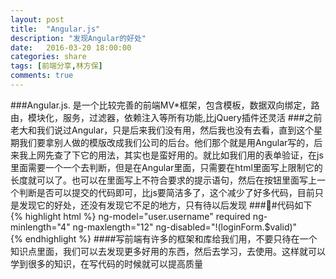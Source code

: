 ```yaml
---
layout: post
title:  "Angular.js"
description: "发现Angular的好处"
date:   2016-03-20 18:00:00
categories: share
tags: [前端分享,林方保]
comments: true
---
```

###Angular.js. 是一个比较完善的前端MV*框架，包含模板，数据双向绑定，路由，模块化，服务，过滤器，依赖注入等所有功能,比jQuery插件还灵活
###之前老大和我们说过Angular，只是后来我们没有用，然后我也没有去看，直到这个星期我们要拿别人做的模版改成我们公司的后台。他们那个就是用Angular写的，后来我上网先查了下它的用法，其实也是蛮好用的。就比如我们用的表单验证，在js里面需要一个一个去判断，但是在Angular里面，只需要在html里面写上限制它的长度就可以了。也可以在里面写上不符合要求的提示语句，然后在按钮里面写上一个判断是否可以提交的代码即可，比js要简洁多了，这个减少了好多代码，目前只是发现它的好处，还没有发现它不足的地方，只有待以后发现
####代码如下
{% highlight html %}
ng-model="user.username" required ng-minlength="4" ng-maxlength="12"
 ng-disabled="!(loginForm.$valid)"                    
{% endhighlight %}
####写前端有许多的框架和库给我们用，不要只待在一个知识点里面，我们可以去发现更多好用的东西，然后去学习，去使用。这样就可以学到很多的知识，在写代码的时候就可以提高质量